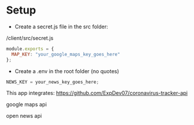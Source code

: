 # Setup

- Create a secret.js file in the src folder:

/client/src/secret.js

```javascript
module.exports = {
  MAP_KEY: "your_google_maps_key_goes_here"
};
```

- Create a .env in the root folder (no quotes)

```javascript
NEWS_KEY = your_news_key_goes_here;
```

This app integrates:
https://github.com/ExpDev07/coronavirus-tracker-api

google maps api

open news api
